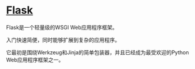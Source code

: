 # [Flask](http://flask.pocoo.org/)

Flask是一个轻量级的WSGI Web应用程序框架。

入门快速简便，同时能够扩展到复杂的应用程序。

它最初是围绕Werkzeug和Jinja的简单包装器，并且已经成为最受欢迎的Python Web应用程序框架之一。